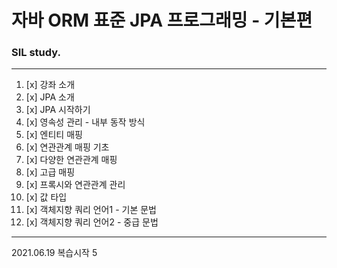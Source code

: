 # 자바 ORM 표준 JPA 프로그래밍 - 기본편

### SIL study.   
<hr>  

1. [x] 강좌 소개
2. [x] JPA 소개
3. [x] JPA 시작하기
4. [x] 영속성 관리 - 내부 동작 방식
5. [x] 엔티티 매핑
6. [x] 연관관계 매핑 기초
7. [x] 다양한 연관관계 매핑
8. [x] 고급 매핑
9. [x] 프록시와 연관관계 관리
10. [x] 값 타입
11. [x] 객체지향 쿼리 언어1 - 기본 문법
12. [x] 객체지향 쿼리 언어2 - 중급 문법  
<hr>

2021.06.19 복습시작 5